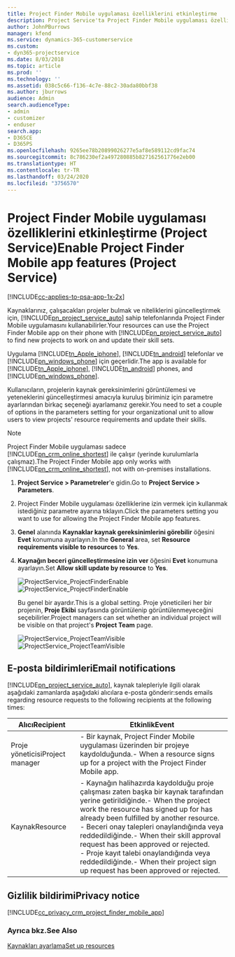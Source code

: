 ```yaml
---
title: Project Finder Mobile uygulaması özelliklerini etkinleştirme
description: Project Service'ta Project Finder Mobile uygulaması özelliklerini etkinleştirme
author: JohnPBurrows
manager: kfend
ms.service: dynamics-365-customerservice
ms.custom:
- dyn365-projectservice
ms.date: 8/03/2018
ms.topic: article
ms.prod: ''
ms.technology: ''
ms.assetid: 038c5c66-f136-4c7e-88c2-30ada80bbf38
ms.author: jburrows
audience: Admin
search.audienceType:
- admin
- customizer
- enduser
search.app:
- D365CE
- D365PS
ms.openlocfilehash: 9265ee78b20899026277e5af8e589112cd9fac74
ms.sourcegitcommit: 8c786230ef2a497280885b827162561776e2eb00
ms.translationtype: HT
ms.contentlocale: tr-TR
ms.lasthandoff: 03/24/2020
ms.locfileid: "3756570"
---
```

# <a name="enable-project-finder-mobile-app-features-project-service"></a><span data-ttu-id="bb1ed-103">Project Finder Mobile uygulaması özelliklerini etkinleştirme (Project Service)</span><span class="sxs-lookup"><span data-stu-id="bb1ed-103">Enable Project Finder Mobile app features (Project Service)</span></span>

[!INCLUDE[cc-applies-to-psa-app-1x-2x](../includes/cc-applies-to-psa-app-1x-2x.md)]

<span data-ttu-id="bb1ed-104">Kaynaklarınız, çalışacakları projeler bulmak ve niteliklerini güncelleştirmek için, [!INCLUDE[pn_project_service_auto](../includes/pn-project-service-auto.md)] sahip telefonlarında Project Finder Mobile uygulamasını kullanabilirler.</span><span class="sxs-lookup"><span data-stu-id="bb1ed-104">Your resources can use the Project Finder Mobile app on their phone with [!INCLUDE[pn_project_service_auto](../includes/pn-project-service-auto.md)] to find new projects to work on and update their skill sets.</span></span>  
  
 <span data-ttu-id="bb1ed-105">Uygulama [!INCLUDE[tn_Apple_iphone](../includes/tn-apple-iphone.md)], [!INCLUDE[tn_android](../includes/tn-android.md)] telefonlar ve [!INCLUDE[pn_windows_phone](../includes/pn-windows-phone.md)] için geçerlidir.</span><span class="sxs-lookup"><span data-stu-id="bb1ed-105">The app is available for [!INCLUDE[tn_Apple_iphone](../includes/tn-apple-iphone.md)], [!INCLUDE[tn_android](../includes/tn-android.md)] phones, and [!INCLUDE[pn_windows_phone](../includes/pn-windows-phone.md)].</span></span>  
  
 <span data-ttu-id="bb1ed-106">Kullanıcıların, projelerin kaynak gereksinimlerini görüntülemesi ve yeteneklerini güncelleştirmesi amacıyla kuruluş biriminiz için parametre ayarlarından birkaç seçeneği ayarlamanız gerekir.</span><span class="sxs-lookup"><span data-stu-id="bb1ed-106">You need to set a couple of options in the parameters setting for your organizational unit to allow users to view projects' resource requirements and update their skills.</span></span>  
  
> [!NOTE]
>  <span data-ttu-id="bb1ed-107">Project Finder Mobile uygulaması sadece [!INCLUDE[pn_crm_online_shortest](../includes/pn-crm-online-shortest.md)] ile çalışır (yerinde kurulumlarla çalışmaz).</span><span class="sxs-lookup"><span data-stu-id="bb1ed-107">The Project Finder Mobile app only works with [!INCLUDE[pn_crm_online_shortest](../includes/pn-crm-online-shortest.md)], not with on-premises installations.</span></span>  
  
1. <span data-ttu-id="bb1ed-108">**Project Service > Parametreler**'e gidin.</span><span class="sxs-lookup"><span data-stu-id="bb1ed-108">Go to **Project Service > Parameters**.</span></span>  
  
2. <span data-ttu-id="bb1ed-109">Project Finder Mobile uygulaması özelliklerine izin vermek için kullanmak istediğiniz parametre ayarına tıklayın.</span><span class="sxs-lookup"><span data-stu-id="bb1ed-109">Click the parameters setting you want to use for allowing the Project Finder Mobile app features.</span></span>  
  
3. <span data-ttu-id="bb1ed-110">**Genel** alanında **Kaynaklar kaynak gereksinimlerini görebilir** öğesini **Evet** konumuna ayarlayın.</span><span class="sxs-lookup"><span data-stu-id="bb1ed-110">In the **General** area, set **Resource requirements visible to resources** to **Yes**.</span></span>  
  
4. <span data-ttu-id="bb1ed-111">**Kaynağın beceri güncelleştirmesine izin ver** öğesini **Evet** konumuna ayarlayın.</span><span class="sxs-lookup"><span data-stu-id="bb1ed-111">Set **Allow skill update by resource** to **Yes**.</span></span>  
  
   <span data-ttu-id="bb1ed-112">![ProjectService_ProjectFinderEnable](../project-service/media/project-service-project-finder-enable.png "ProjectService_ProjectFinderEnable")</span><span class="sxs-lookup"><span data-stu-id="bb1ed-112">![ProjectService_ProjectFinderEnable](../project-service/media/project-service-project-finder-enable.png "ProjectService_ProjectFinderEnable")</span></span>  
  
   <span data-ttu-id="bb1ed-113">Bu genel bir ayardır.</span><span class="sxs-lookup"><span data-stu-id="bb1ed-113">This is a global setting.</span></span> <span data-ttu-id="bb1ed-114">Proje yöneticileri her bir projenin, **Proje Ekibi** sayfasında görüntülenip görüntülenmeyeceğini seçebilirler.</span><span class="sxs-lookup"><span data-stu-id="bb1ed-114">Project managers can set whether an individual project will be visible on that project's **Project Team** page.</span></span>  
  
   <span data-ttu-id="bb1ed-115">![ProjectService_ProjectTeamVisible](../project-service/media/project-service-project-team-visible.png "ProjectService_ProjectTeamVisible")</span><span class="sxs-lookup"><span data-stu-id="bb1ed-115">![ProjectService_ProjectTeamVisible](../project-service/media/project-service-project-team-visible.png "ProjectService_ProjectTeamVisible")</span></span>  
  
## <a name="email-notifications"></a><span data-ttu-id="bb1ed-116">E-posta bildirimleri</span><span class="sxs-lookup"><span data-stu-id="bb1ed-116">Email notifications</span></span>  
 [!INCLUDE[pn_project_service_auto](../includes/pn-project-service-auto.md)]<span data-ttu-id="bb1ed-117">, kaynak talepleriyle ilgili olarak aşağıdaki zamanlarda aşağıdaki alıcılara e-posta gönderir:</span><span class="sxs-lookup"><span data-stu-id="bb1ed-117">sends emails regarding resource requests to the following recipients at the following times:</span></span>  
  
|<span data-ttu-id="bb1ed-118">Alıcı</span><span class="sxs-lookup"><span data-stu-id="bb1ed-118">Recipient</span></span>|<span data-ttu-id="bb1ed-119">Etkinlik</span><span class="sxs-lookup"><span data-stu-id="bb1ed-119">Event</span></span>|  
|---------------|-----------|  
|<span data-ttu-id="bb1ed-120">Proje yöneticisi</span><span class="sxs-lookup"><span data-stu-id="bb1ed-120">Project manager</span></span>|<span data-ttu-id="bb1ed-121">-   Bir kaynak, Project Finder Mobile uygulaması üzerinden bir projeye kaydolduğunda.</span><span class="sxs-lookup"><span data-stu-id="bb1ed-121">-   When a resource signs up for a project with the Project Finder Mobile app.</span></span>|  
|<span data-ttu-id="bb1ed-122">Kaynak</span><span class="sxs-lookup"><span data-stu-id="bb1ed-122">Resource</span></span>|<span data-ttu-id="bb1ed-123">-   Kaynağın halihazırda kaydolduğu proje çalışması zaten başka bir kaynak tarafından yerine getirildiğinde.</span><span class="sxs-lookup"><span data-stu-id="bb1ed-123">-   When the project work the resource has signed up for has already been fulfilled by another resource.</span></span><br /><span data-ttu-id="bb1ed-124">-   Beceri onay talepleri onaylandığında veya reddedildiğinde.</span><span class="sxs-lookup"><span data-stu-id="bb1ed-124">-   When their skill approval request has been approved or rejected.</span></span><br /><span data-ttu-id="bb1ed-125">-   Proje kayıt talebi onaylandığında veya reddedildiğinde.</span><span class="sxs-lookup"><span data-stu-id="bb1ed-125">-   When their project sign up request has been approved or rejected.</span></span>|  
  
## <a name="privacy-notice"></a><span data-ttu-id="bb1ed-126">Gizlilik bildirimi</span><span class="sxs-lookup"><span data-stu-id="bb1ed-126">Privacy notice</span></span>  
 [!INCLUDE[cc_privacy_crm_project_finder_mobile_app](../includes/cc-privacy-crm-project-finder-mobile-app.md)]  
  
### <a name="see-also"></a><span data-ttu-id="bb1ed-127">Ayrıca bkz.</span><span class="sxs-lookup"><span data-stu-id="bb1ed-127">See Also</span></span>  
 [<span data-ttu-id="bb1ed-128">Kaynakları ayarlama</span><span class="sxs-lookup"><span data-stu-id="bb1ed-128">Set up resources</span></span>](../project-service/set-up-resources.md)
